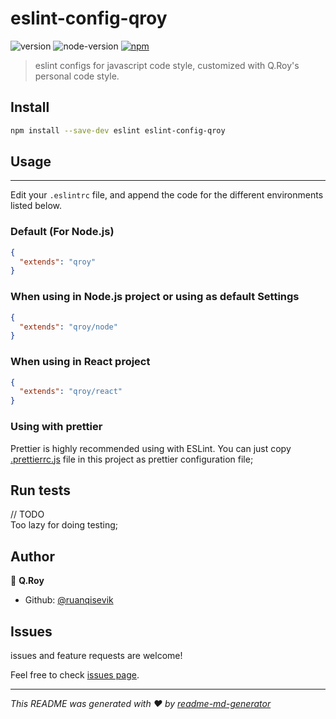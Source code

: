 # eslint-config-qroy
![version](https://img.shields.io/badge/version-0.1.0-blue.svg?cacheSeconds=2592000)
![node-version][node-version-image]
[![npm][npm-image]][npm-url]

[node-version-image]: https://img.shields.io/node/v/eslint-config-qroy.svg
[npm-image]: https://img.shields.io/npm/v/eslint-config-qroy.svg
[npm-url]: https://npmjs.org/package/eslint-config-qroy
<!-- [Npm Package Version Image]: https://img.shields.io/npm/v/eslint-config-adoyle-style.svg
[Npm Package Version LINK]: https://www.npmjs.com/package/eslint-config-adoyle-style
[License Image]: https://img.shields.io/npm/l/eslint-config-adoyle-style.svg
[License LINK]: https://github.com/adoyle-h/eslint-config-adoyle-style/blob/master/LICENSE
[NodeJS Package Dependencies Link]: https://david-dm.org/adoyle-h/eslint-config-adoyle-style.svg -->

> eslint configs for javascript code style, customized with Q.Roy's personal code style.

## Install

```sh
npm install --save-dev eslint eslint-config-qroy
```

## Usage
---
Edit your `.eslintrc` file, and append the code for the different environments listed below.

### Default (For Node.js)

```json
{
  "extends": "qroy" 
}
```

### When using in Node.js project or using as default Settings

```json
{
  "extends": "qroy/node"
}
```

### When using in React project

```json
{
  "extends": "qroy/react"
}
```

### Using with prettier

Prettier is highly recommended using with ESLint. You can just copy [.prettierrc.js](./.prettierrc.js) file in this project as prettier configuration file;

## Run tests

// TODO  
Too lazy for doing testing;

## Author

👤 **Q.Roy**

* Github: [@ruanqisevik](https://github.com/ruanqisevik)

## Issues

issues and feature requests are welcome!

Feel free to check [issues page](https://github.com/ruanqisevik/eslint-config-qroy/issues).

***
_This README was generated with ❤️ by [readme-md-generator](https://github.com/kefranabg/readme-md-generator)_